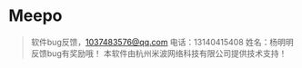 # Meepo

> 软件bug反馈，1037483576@qq.com
> 电话：13140415408
> 姓名：杨明明
> 反馈bug有奖励哦！
> 本软件由杭州米波网络科技有限公司提供技术支持！
